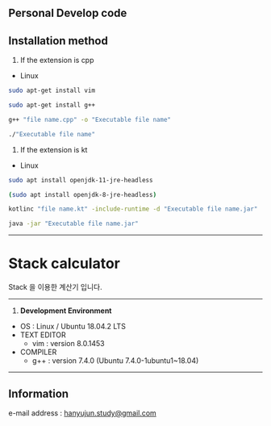 ## Personal Develop code

## Installation method

1. If the extension is cpp
  * Linux
```bash
sudo apt-get install vim

sudo apt-get install g++

g++ "file name.cpp" -o "Executable file name"

./"Executable file name"
```

1. If the extension is kt
  * Linux
```bash
sudo apt install openjdk-11-jre-headless

(sudo apt install openjdk-8-jre-headless)

kotlinc "file name.kt" -include-runtime -d "Executable file name.jar"

java -jar "Executable file name.jar"
```


---

# Stack calculator

Stack 을 이용한 계산기 입니다.

---

1. **Development Environment**

  * OS : Linux / Ubuntu 18.04.2 LTS
  * TEXT EDITOR
    + vim : version 8.0.1453
  * COMPILER
    + g++ : version 7.4.0 (Ubuntu 7.4.0-1ubuntu1~18.04)

---

## Information

e-mail address : hanyujun.study@gmail.com
